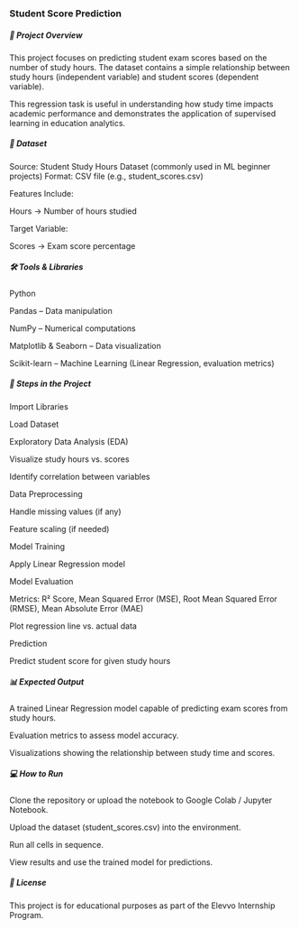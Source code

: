 ### Student Score Prediction
##### 📌 Project Overview

This project focuses on predicting student exam scores based on the number of study hours.
The dataset contains a simple relationship between study hours (independent variable) and student scores (dependent variable).

This regression task is useful in understanding how study time impacts academic performance and demonstrates the application of supervised learning in education analytics.

##### 📂 Dataset

Source: Student Study Hours Dataset (commonly used in ML beginner projects)
Format: CSV file (e.g., student_scores.csv)

Features Include:

Hours → Number of hours studied

Target Variable:

Scores → Exam score percentage

##### 🛠 Tools & Libraries

Python

Pandas – Data manipulation

NumPy – Numerical computations

Matplotlib & Seaborn – Data visualization

Scikit-learn – Machine Learning (Linear Regression, evaluation metrics)

##### 🚀 Steps in the Project

Import Libraries

Load Dataset

Exploratory Data Analysis (EDA)

Visualize study hours vs. scores

Identify correlation between variables

Data Preprocessing

Handle missing values (if any)

Feature scaling (if needed)

Model Training

Apply Linear Regression model

Model Evaluation

Metrics: R² Score, Mean Squared Error (MSE), Root Mean Squared Error (RMSE), Mean Absolute Error (MAE)

Plot regression line vs. actual data

Prediction

Predict student score for given study hours

##### 📊 Expected Output

A trained Linear Regression model capable of predicting exam scores from study hours.

Evaluation metrics to assess model accuracy.

Visualizations showing the relationship between study time and scores.

##### 💻 How to Run

Clone the repository or upload the notebook to Google Colab / Jupyter Notebook.

Upload the dataset (student_scores.csv) into the environment.

Run all cells in sequence.

View results and use the trained model for predictions.

##### 📜 License

This project is for educational purposes as part of the Elevvo Internship Program.
